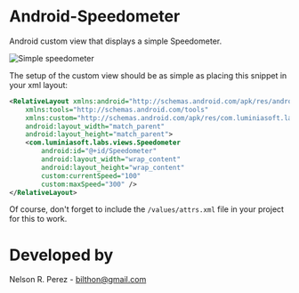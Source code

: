 Android-Speedometer
===================

Android custom view that displays a simple Speedometer.

![Simple speedometer](Speedometer.png "Screenshot of the sample app using a speedometer")

The setup of the custom view should be as simple as placing this snippet in your xml layout:

```xml
<RelativeLayout xmlns:android="http://schemas.android.com/apk/res/android"
	xmlns:tools="http://schemas.android.com/tools"
	xmlns:custom="http://schemas.android.com/apk/res/com.luminiasoft.labs.views"
	android:layout_width="match_parent"
	android:layout_height="match_parent">
	<com.luminiasoft.labs.views.Speedometer
		android:id="@+id/Speedometer"
	    android:layout_width="wrap_content"
	    android:layout_height="wrap_content"
	    custom:currentSpeed="100"
	    custom:maxSpeed="300" />
</RelativeLayout>
```	

Of course, don't forget to include the `/values/attrs.xml` file in your project for this to work.

Developed by
============
Nelson R. Perez - <bilthon@gmail.com>
